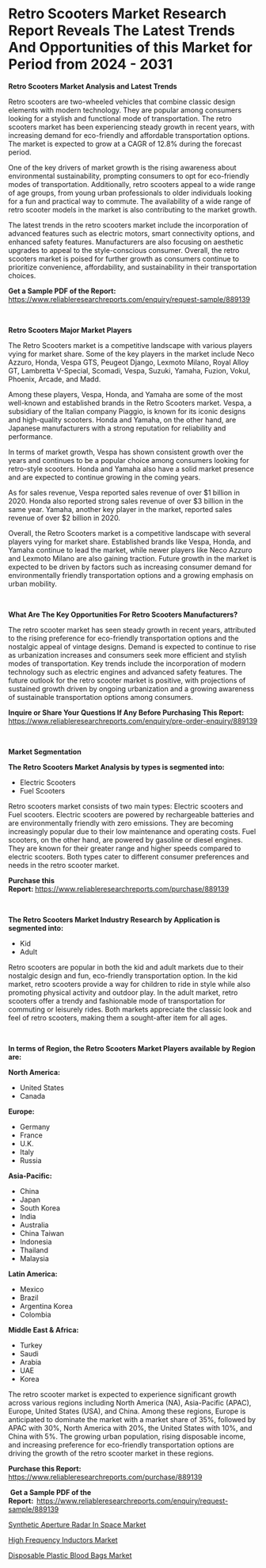 <p><h1>Retro Scooters Market Research Report Reveals The Latest Trends And Opportunities of this Market for Period from 2024 - 2031</h1></p><p><strong>Retro Scooters Market Analysis and Latest Trends</strong></p>
<p><p>Retro scooters are two-wheeled vehicles that combine classic design elements with modern technology. They are popular among consumers looking for a stylish and functional mode of transportation. The retro scooters market has been experiencing steady growth in recent years, with increasing demand for eco-friendly and affordable transportation options. The market is expected to grow at a CAGR of 12.8% during the forecast period.</p><p>One of the key drivers of market growth is the rising awareness about environmental sustainability, prompting consumers to opt for eco-friendly modes of transportation. Additionally, retro scooters appeal to a wide range of age groups, from young urban professionals to older individuals looking for a fun and practical way to commute. The availability of a wide range of retro scooter models in the market is also contributing to the market growth.</p><p>The latest trends in the retro scooters market include the incorporation of advanced features such as electric motors, smart connectivity options, and enhanced safety features. Manufacturers are also focusing on aesthetic upgrades to appeal to the style-conscious consumer. Overall, the retro scooters market is poised for further growth as consumers continue to prioritize convenience, affordability, and sustainability in their transportation choices.</p></p>
<p><strong>Get a Sample PDF of the Report:&nbsp;</strong> <a href="https://www.reliableresearchreports.com/enquiry/request-sample/889139">https://www.reliableresearchreports.com/enquiry/request-sample/889139</a></p>
<p>&nbsp;</p>
<p><strong>Retro Scooters Major Market Players</strong></p>
<p><p>The Retro Scooters market is a competitive landscape with various players vying for market share. Some of the key players in the market include Neco Azzuro, Honda, Vespa GTS, Peugeot Django, Lexmoto Milano, Royal Alloy GT, Lambretta V-Special, Scomadi, Vespa, Suzuki, Yamaha, Fuzion, Vokul, Phoenix, Arcade, and Madd.</p><p>Among these players, Vespa, Honda, and Yamaha are some of the most well-known and established brands in the Retro Scooters market. Vespa, a subsidiary of the Italian company Piaggio, is known for its iconic designs and high-quality scooters. Honda and Yamaha, on the other hand, are Japanese manufacturers with a strong reputation for reliability and performance.</p><p>In terms of market growth, Vespa has shown consistent growth over the years and continues to be a popular choice among consumers looking for retro-style scooters. Honda and Yamaha also have a solid market presence and are expected to continue growing in the coming years.</p><p>As for sales revenue, Vespa reported sales revenue of over $1 billion in 2020. Honda also reported strong sales revenue of over $3 billion in the same year. Yamaha, another key player in the market, reported sales revenue of over $2 billion in 2020.</p><p>Overall, the Retro Scooters market is a competitive landscape with several players vying for market share. Established brands like Vespa, Honda, and Yamaha continue to lead the market, while newer players like Neco Azzuro and Lexmoto Milano are also gaining traction. Future growth in the market is expected to be driven by factors such as increasing consumer demand for environmentally friendly transportation options and a growing emphasis on urban mobility.</p></p>
<p>&nbsp;</p>
<p><strong>What Are The Key Opportunities For Retro Scooters Manufacturers?</strong></p>
<p><p>The retro scooter market has seen steady growth in recent years, attributed to the rising preference for eco-friendly transportation options and the nostalgic appeal of vintage designs. Demand is expected to continue to rise as urbanization increases and consumers seek more efficient and stylish modes of transportation. Key trends include the incorporation of modern technology such as electric engines and advanced safety features. The future outlook for the retro scooter market is positive, with projections of sustained growth driven by ongoing urbanization and a growing awareness of sustainable transportation options among consumers.</p></p>
<p><strong>Inquire or Share Your Questions If Any Before Purchasing This Report:</strong> <a href="https://www.reliableresearchreports.com/enquiry/pre-order-enquiry/889139">https://www.reliableresearchreports.com/enquiry/pre-order-enquiry/889139</a></p>
<p>&nbsp;</p>
<p><strong>Market Segmentation</strong></p>
<p><strong>The Retro Scooters Market Analysis by types is segmented into:</strong></p>
<p><ul><li>Electric Scooters</li><li>Fuel Scooters</li></ul></p>
<p><p>Retro scooters market consists of two main types: Electric scooters and Fuel scooters. Electric scooters are powered by rechargeable batteries and are environmentally friendly with zero emissions. They are becoming increasingly popular due to their low maintenance and operating costs. Fuel scooters, on the other hand, are powered by gasoline or diesel engines. They are known for their greater range and higher speeds compared to electric scooters. Both types cater to different consumer preferences and needs in the retro scooter market.</p></p>
<p><strong>Purchase this Report:&nbsp;</strong><a href="https://www.reliableresearchreports.com/purchase/889139">https://www.reliableresearchreports.com/purchase/889139</a></p>
<p>&nbsp;</p>
<p><strong>The Retro Scooters Market Industry Research by Application is segmented into:</strong></p>
<p><ul><li>Kid</li><li>Adult</li></ul></p>
<p><p>Retro scooters are popular in both the kid and adult markets due to their nostalgic design and fun, eco-friendly transportation option. In the kid market, retro scooters provide a way for children to ride in style while also promoting physical activity and outdoor play. In the adult market, retro scooters offer a trendy and fashionable mode of transportation for commuting or leisurely rides. Both markets appreciate the classic look and feel of retro scooters, making them a sought-after item for all ages.</p></p>
<p>&nbsp;</p>
<p><strong>In terms of Region, the Retro Scooters Market Players available by Region are:</strong></p>
<p>
    <p> <strong> North America: </strong>
        <ul>
            <li>United States</li>
            <li>Canada</li>
        </ul>
        </p> 
    <p> <strong> Europe: </strong>
        <ul>
            <li>Germany</li>
            <li>France</li>
            <li>U.K.</li>
            <li>Italy</li>
            <li>Russia</li>
        </ul>
        </p> 
    <p> <strong> Asia-Pacific: </strong>
        <ul>
            <li>China</li>
            <li>Japan</li>
            <li>South Korea</li>
            <li>India</li>
            <li>Australia</li>
            <li>China Taiwan</li>
            <li>Indonesia</li>
            <li>Thailand</li>
            <li>Malaysia</li>
        </ul>
        </p> 
    <p> <strong> Latin America: </strong>
        <ul>
            <li>Mexico</li>
            <li>Brazil</li>
            <li>Argentina Korea</li>
            <li>Colombia</li>
        </ul>
        </p> 
    <p> <strong> Middle East & Africa: </strong>
        <ul>
            <li>Turkey</li>
            <li>Saudi</li>
            <li>Arabia</li>
            <li>UAE</li>
            <li>Korea</li>
        </ul>
    </p>
    </p>
<p><p>The retro scooter market is expected to experience significant growth across various regions including North America (NA), Asia-Pacific (APAC), Europe, United States (USA), and China. Among these regions, Europe is anticipated to dominate the market with a market share of 35%, followed by APAC with 30%, North America with 20%, the United States with 10%, and China with 5%. The growing urban population, rising disposable income, and increasing preference for eco-friendly transportation options are driving the growth of the retro scooter market in these regions.</p></p>
<p><strong>Purchase this Report: </strong><a href="https://www.reliableresearchreports.com/purchase/889139">https://www.reliableresearchreports.com/purchase/889139</a></p>
<p>&nbsp;<strong>Get a Sample PDF of the Report:&nbsp;&nbsp;</strong><a href="https://www.reliableresearchreports.com/enquiry/request-sample/889139">https://www.reliableresearchreports.com/enquiry/request-sample/889139</a></p>
<p><strong></strong></p>
<p><p><a href="https://view.publitas.com/reportprime-1/synthetic-aperture-radar-in-space-market-insights-market-players-and-forecast-till-2030/">Synthetic Aperture Radar In Space Market</a></p><p><a href="https://view.publitas.com/reportprime-1/high-frequency-inductors-market-provides-a-comprehensive-analysis-including-a-macro-overview-of-the-market-as-well-as-micro-details-such-as-market-size-and-competitive-landscape/">High Frequency Inductors Market</a></p><p><a href="https://view.publitas.com/reportprime-1/disposable-plastic-blood-bags-market-with-the-goal-of-estimating-the-market-size-and-future-growth-potential-of-various-market-segments-based-on-component-applications-end-user-and-region/">Disposable Plastic Blood Bags Market</a></p></p>
